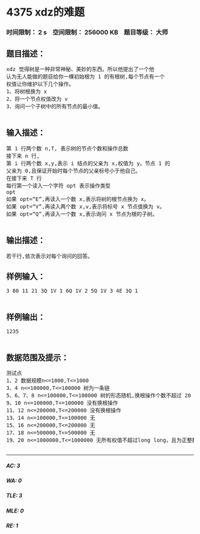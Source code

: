 # 4375 xdz的难题   
### 时间限制： 2 s&nbsp;&nbsp;&nbsp;&nbsp;空间限制： 256000 KB&nbsp;&nbsp;&nbsp;&nbsp;题目等级： 大师  
## 题目描述：  

<pre>
xdz 觉得树是一种非常神秘、美妙的东西。所以他提出了一个他  
认为无人能做的题目给你一棵初始根为 1 的有根树,每个节点有一个  
权值让你维护以下几个操作。  
1、将树根换为 x  
2、将一个节点权值改为 v  
3、询问一个子树中的所有节点的最小值。  

</pre>
  
  
## 输入描述：  

<pre>
第 1 行两个数 n,T, 表示树的节点个数和操作总数  
接下来 n 行,  
第 i 行两个数 x,y,表示 i 结点的父亲为 x,权值为 y。节点 1 的  
父亲为 0,且保证开始时每个节点的父亲标号小于他自己。  
在接下来 T 行  
每行第一个读入一个字符 opt 表示操作类型  
opt  
如果 opt=“E”,再读入一个数 x,表示将树的根节点换为 x。  
如果 opt=“V”,再读入两个数 x,v,表示将标号 x 节点值换为 v。  
如果 opt=“Q”,再读入一个数 x,表示询问 x 节点为根的子树。  

</pre>
  
  
## 输出描述：  

<pre>
若干行,依次表示对每个询问的回答。
</pre>
  
  
## 样例输入：  

<pre>
3 80 11 21 3Q 1V 1 6Q 1V 2 5Q 1V 3 4E 3Q 1  

</pre>
  
  
## 样例输出：  

<pre>
1235  

</pre>
  
  
## 数据范围及提示：  

<pre>
测试点  
1、2 数据规模n<=1000,T<=1000   
3、4 n<=100000,T<=100000 树为一条链  
5、6、7、8 n<=100000,T<=100000 树的形态随机,换根操作个数不超过 20  
9、10 n<=100000,T<=100000 没有换根操作  
11、12 n<=200000,T<=200000 没有换根操作  
13、14 n<=100000,T<=100000 无  
15、16 n<=200000,T<=200000 无  
17、18 n<=500000,T<=500000 无  
19、20 n<=1000000,T<=1000000 无所有权值不超过long long，且为正整数  

</pre>
  
  
***  

##### AC: 3  
##### WA: 0  
##### TLE: 3  
##### MLE: 0  
##### RE: 1  
